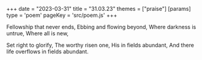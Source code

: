 +++
date = "2023-03-31"
title = "31.03.23"
themes = ["praise"]
[params]
  type = 'poem'
  pageKey = 'src/poem.js'
+++

Fellowship that never ends,
Ebbing and flowing beyond,
Where darkness is untrue,
Where all is new,

Set right to glorify,
The worthy risen one, 
His in fields abundant,
And there life overflows in fields abundant.
